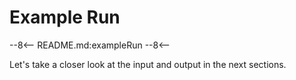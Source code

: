 # Example Run

--8<--
README.md:exampleRun
--8<--




Let's take a closer look at the input and output in the next sections.
